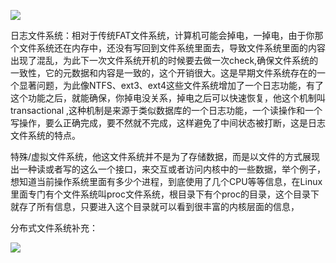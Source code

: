 ![](https://gitee.com/hxc8/images8/raw/master/img/202407191118514.jpg)

   日志文件系统：相对于传统FAT文件系统，计算机可能会掉电，一掉电，由于你那个文件系统还在内存中，还没有写回到文件系统里面去，导致文件系统里面的内容出现了混乱，为此下一次文件系统开机的时候要去做一次check,确保文件系统的一致性，它的元数据和内容是一致的，这个开销很大。这是早期文件系统存在的一个显著问题，为此像NTFS、ext3、ext4这些文件系统增加了一个日志功能，有了这个功能之后，就能确保，你掉电没关系，掉电之后可以快速恢复，他这个机制叫transactional ,这种机制是来源于类似数据库的一个日志功能，一个读操作和一个写操作，要么正确完成，要不然就不完成，这样避免了中间状态被打断，这是日志文件系统的特点。

特殊/虚拟文件系统，他这文件系统并不是为了存储数据，而是以文件的方式展现出一种读或者写的这么一个接口，来交互或者访问内核中的一些数据，举个例子，想知道当前操作系统里面有多少个进程，到底使用了几个CPU等等信息，在Linux里面专门有个文件系统叫proc文件系统，根目录下有个proc的目录，这个目录下就存了所有信息，只要进入这个目录就可以看到很丰富的内核层面的信息，

分布式文件系统补充：

![](https://gitee.com/hxc8/images8/raw/master/img/202407191118552.jpg)